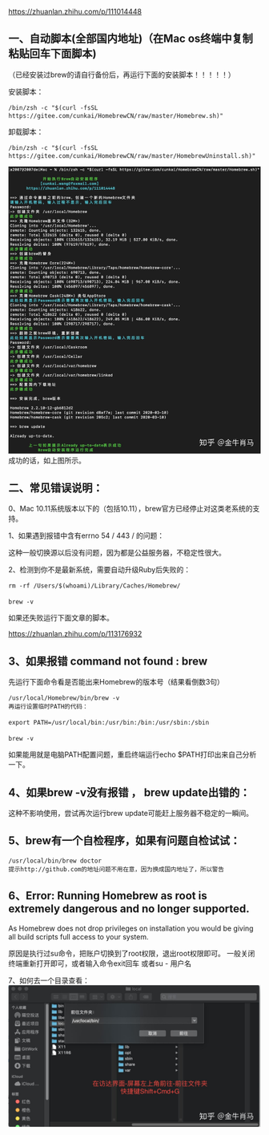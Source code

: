 
https://zhuanlan.zhihu.com/p/111014448

## 一、自动脚本(全部国内地址)（在Mac os终端中复制粘贴回车下面脚本)
（已经安装过brew的请自行备份后，再运行下面的安装脚本！！！！！）

安装脚本：
```
/bin/zsh -c "$(curl -fsSL https://gitee.com/cunkai/HomebrewCN/raw/master/Homebrew.sh)"
```

卸载脚本：
```
/bin/zsh -c "$(curl -fsSL https://gitee.com/cunkai/HomebrewCN/raw/master/HomebrewUninstall.sh)"
```

![img](img/v2-51f58751f744d8f9b680c833a49c7320_1440w.jpg)
成功的话，如上图所示。

## 二、常见错误说明：

0、Mac 10.11系统版本以下的（包括10.11），brew官方已经停止对这类老系统的支持。

1、如果遇到报错中含有errno 54 / 443 / 的问题：

这种一般切换源以后没有问题，因为都是公益服务器，不稳定性很大。

2、检测到你不是最新系统，需要自动升级Ruby后失败的：
```
rm -rf /Users/$(whoami)/Library/Caches/Homebrew/

brew -v
```
如果还失败运行下面文章的脚本。

https://zhuanlan.zhihu.com/p/113176932

## 3、如果报错 command not found : brew

先运行下面命令看是否能出来Homebrew的版本号（结果看倒数3句）
```
/usr/local/Homebrew/bin/brew -v      
再运行设置临时PATH的代码：

export PATH=/usr/local/bin:/usr/bin:/bin:/usr/sbin:/sbin

brew -v
```
如果能用就是电脑PATH配置问题，重启终端运行echo $PATH打印出来自己分析一下。

## 4、如果brew -v没有报错 ， brew update出错的：

这种不影响使用，尝试再次运行brew update可能赶上服务器不稳定的一瞬间。

## 5、brew有一个自检程序，如果有问题自检试试：

```
/usr/local/bin/brew doctor
提示http://github.com的地址问题不用在意，因为换成国内地址了，所以警告
```

## 6、Error: Running Homebrew as root is extremely dangerous and no longer supported.
As Homebrew does not drop privileges on installation you would be giving all
build scripts full access to your system.

原因是执行过su命令，把账户切换到了root权限，退出root权限即可。
一般关闭终端重新打开即可，或者输入命令exit回车 或者su - 用户名

7、如何去一个目录查看：
![img](img/v2-25801111dde218df4286c9baff6c91d5_1440w.jpg)

